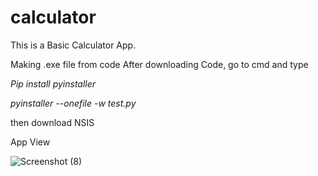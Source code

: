 # calculator
This is a Basic Calculator App.

Making .exe file from code 
After downloading Code, go to cmd and type

*Pip install pyinstaller*

*pyinstaller --onefile -w test.py*

then download NSIS

App View


![Screenshot (8)](https://user-images.githubusercontent.com/59531874/112822405-875db100-90a5-11eb-9b7a-5019d1aafd8b.png)
